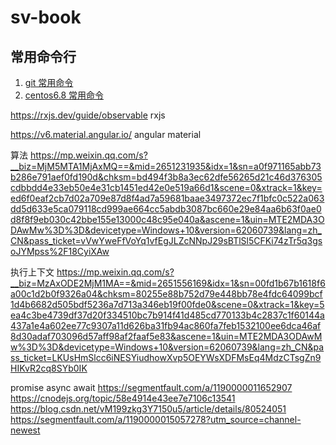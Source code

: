 # sv-book

## 常用命令行
1. [git 常用命令](https://github.com/ronliruonan/sv-book/blob/master/git.md)
2. [centos6.8 常用命令]()

https://rxjs.dev/guide/observable   rxjs

https://v6.material.angular.io/  angular material


算法
https://mp.weixin.qq.com/s?__biz=MjM5MTA1MjAxMQ==&mid=2651231935&idx=1&sn=a0f971165abb73b286e791aef0fd190d&chksm=bd494f3b8a3ec62dfe56265d21c46d376305cdbbdd4e33eb50e4e31cb1451ed42e0e519a66d1&scene=0&xtrack=1&key=ed6f0eaf2cb7d02a709e87d8f4ad7a59681baae3497372ec7f1bfc0c522a063dd5d633e5ca079118cd999ae664cc5abdb3087bc660e29e84aa6b63f0ae0d8f8f9eb030c42bbe155e13000c48c95e040a&ascene=1&uin=MTE2MDA3ODAwMw%3D%3D&devicetype=Windows+10&version=62060739&lang=zh_CN&pass_ticket=vVwYweFfVoYq1vfEgJLZcNNpJ29sBTlSl5CFKi74zTr5q3gsoJYMpss%2F18CyiXAw

执行上下文
https://mp.weixin.qq.com/s?__biz=MzAxODE2MjM1MA==&mid=2651556169&idx=1&sn=00fd1b67b1618f6a00c1d2b0f9326a04&chksm=80255e88b752d79e448bb78e4fdc64099bcf1d4b6682d505bdf5236a7d713a346eb19f00fde0&scene=0&xtrack=1&key=5ea4c3be4739df37d20f334510bc7b914f41d485cd770133b4c2837c1f60144a437a1e4a602ee77c9307a11d626ba31fb94ac860fa7feb1532100ee6dca46af8d30adaf703096d57aff98af2faaf5e83&ascene=1&uin=MTE2MDA3ODAwMw%3D%3D&devicetype=Windows+10&version=62060739&lang=zh_CN&pass_ticket=LKUsHmSlcc6iNESYiudhowXvp5OEYWsXDFMsEq4MdzCTsgZn9HIKvR2cq8SYb0IK

promise async await
https://segmentfault.com/a/1190000011652907
https://cnodejs.org/topic/58e4914e43ee7e7106c13541
https://blog.csdn.net/vM199zkg3Y7150u5/article/details/80524051
https://segmentfault.com/a/1190000015057278?utm_source=channel-newest
